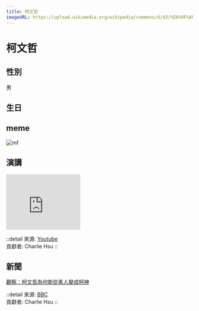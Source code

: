 ```yaml
---
title: 柯文哲
imageURL: https://upload.wikimedia.org/wikipedia/commons/d/d3/%E6%9F%AF%E6%96%87%E5%93%B2_IMG_9322-1_%2814300234412%29_%28cropped%29.jpg
---
```


# 柯文哲

## 性別

男

## 生日

## meme
![mf](https://memeprod.sgp1.digitaloceanspaces.com/user-wtf/1622120852746.jpg)

## 演講
<iframe width="200" src="https://www.youtube.com/embed/eATW6ah3RFM" title="YouTube video player" frameborder="0" allow="accelerometer; autoplay; clipboard-write; encrypted-media; gyroscope; picture-in-picture; web-share" allowfullscreen></iframe>

::detail
來源: [Youtube](https://www.youtube.com/embed/eATW6ah3RFM)
<br>
貢獻者: Charlie Hsu
::

## 新聞
[觀察：柯文哲為何能從素人變成柯神](https://www.bbc.com/zhongwen/trad/china/2014/11/141127_ana_taiwan_election_ke)

::detail
來源: [BBC](https://www.bbc.com/zhongwen/trad/china/2014/11/141127_ana_taiwan_election_ke)
<br>
貢獻者: Charlie Hsu
::
